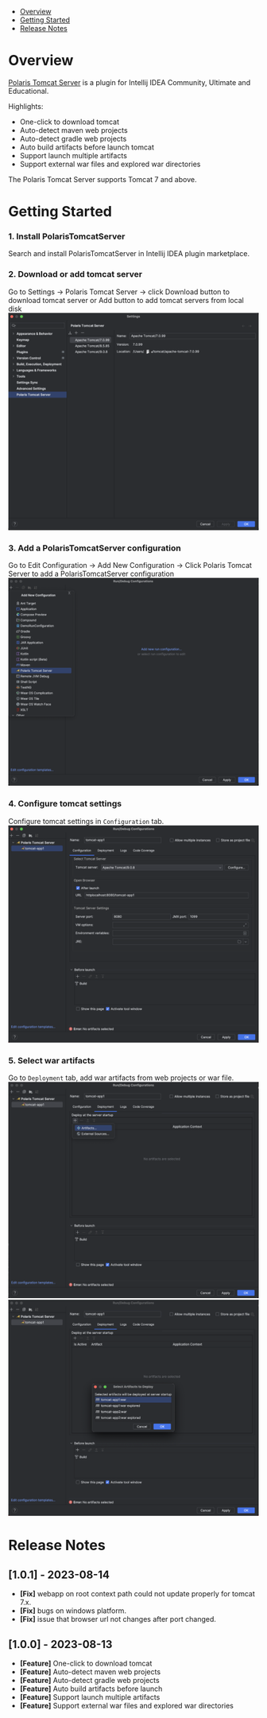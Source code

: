 - [Overview](#overview)
- [Getting Started](#getting-started)
- [Release Notes](#release-notes)

# Overview
[Polaris Tomcat Server](https://plugins.jetbrains.com/plugin/22429-polaris-tomcat-server) is a plugin for Intellij IDEA Community, Ultimate and Educational.  

Highlights:
- One-click to download tomcat
- Auto-detect maven web projects
- Auto-detect gradle web projects
- Auto build artifacts before launch tomcat
- Support launch multiple artifacts
- Support external war files and explored war directories

The Polaris Tomcat Server supports Tomcat 7 and above.

# Getting Started
### 1. Install PolarisTomcatServer
Search and install PolarisTomcatServer in Intellij IDEA plugin marketplace.


### 2. Download or add tomcat server
Go to Settings -> Polaris Tomcat Server -> click Download button to download tomcat server or Add button to add tomcat servers from local disk
![img](./images/01-PolarisTomcatServer-add-tomcat.png)

### 3. Add a PolarisTomcatServer configuration
Go to Edit Configuration -> Add New Configuration -> Click Polaris Tomcat Server to add a PolarisTomcatServer configuration
![img](./images/02-PolarisTomcatServer-add-configuration.png)

### 4. Configure tomcat settings
Configure tomcat settings in `Configuration` tab.
![img](./images/03-PolarisTomcatServer-configuration.png)

### 5. Select war artifacts
Go to `Deployment` tab, add war artifacts from web projects or war file.
![img](./images/04-PolarisTomcatServer-deployment.png)
![img](./images/05-PolarisTomcatServer-select-artifacts.png)

# Release Notes
## [1.0.1] - 2023-08-14
- **[Fix]** webapp on root context path could not update properly for tomcat 7.x.
- **[Fix]** bugs on windows platform.
- **[Fix]** issue that browser url not changes after port changed.

## [1.0.0] - 2023-08-13
- **[Feature]** One-click to download tomcat
- **[Feature]** Auto-detect maven web projects 
- **[Feature]** Auto-detect gradle web projects 
- **[Feature]** Auto build artifacts before launch 
- **[Feature]** Support launch multiple artifacts 
- **[Feature]** Support external war files and explored war directories


